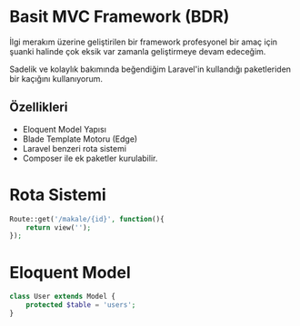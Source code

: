 # Basit MVC Framework (BDR)

İlgi merakım üzerine geliştirilen bir framework profesyonel bir amaç için şuanki halinde çok eksik var zamanla geliştirmeye devam edeceğim.

Sadelik ve kolaylık bakımında beğendiğim Laravel'in kullandığı paketleriden bir kaçığını kullanıyorum.

## Özellikleri
- Eloquent Model Yapısı
- Blade Template Motoru (Edge)
- Laravel benzeri rota sistemi
- Composer ile ek paketler kurulabilir.

# Rota Sistemi
```php
Route::get('/makale/{id}', function(){
    return view('');
});
```

# Eloquent Model
```php
class User extends Model {   
    protected $table = 'users';
}
```